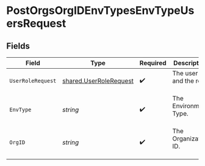 # PostOrgsOrgIDEnvTypesEnvTypeUsersRequest


## Fields

| Field                                                            | Type                                                             | Required                                                         | Description                                                      |
| ---------------------------------------------------------------- | ---------------------------------------------------------------- | ---------------------------------------------------------------- | ---------------------------------------------------------------- |
| `UserRoleRequest`                                                | [shared.UserRoleRequest](../../models/shared/userrolerequest.md) | :heavy_check_mark:                                               | The user ID and the role<br/><br/>                               |
| `EnvType`                                                        | *string*                                                         | :heavy_check_mark:                                               | The Environment Type.<br/><br/>                                  |
| `OrgID`                                                          | *string*                                                         | :heavy_check_mark:                                               | The Organization ID.<br/><br/>                                   |